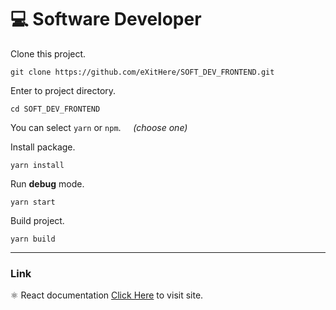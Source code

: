 # 💻 Software Developer

Clone this project.

```shell
git clone https://github.com/eXitHere/SOFT_DEV_FRONTEND.git
```

Enter to project directory.

```shell
cd SOFT_DEV_FRONTEND
```

You can select `yarn` or `npm`.&nbsp;&nbsp;&nbsp;&nbsp; _(choose one)_

Install package.

```shell
yarn install
```

Run **debug** mode.

```shell
yarn start
```

Build project.

```shell
yarn build
```

---

### Link

 ⚛ React documentation [Click Here](https://reactjs.org/docs/getting-started.html) to visit site.
